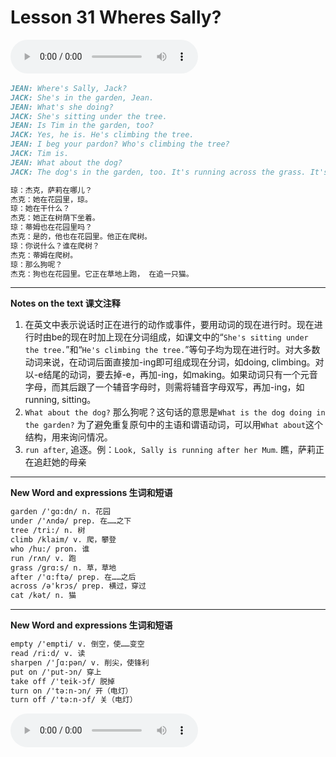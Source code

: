 # Lesson 31 Wheres Sally?

​<audio id="audio" controls="" loop="loop">
    <source id="mp3" src="https://online1.tingclass.net/lesson/shi0529/0000/16/31.mp3"> 
</audio>

```markdown
JEAN: Where's Sally, Jack?
JACK: She's in the garden, Jean.
JEAN: What's she doing?
JACK: She's sitting under the tree.
JEAN: Is Tim in the garden, too?
JACK: Yes, he is. He's climbing the tree.
JEAN: I beg your pardon? Who's climbing the tree?
JACK: Tim is.
JEAN: What about the dog?
JACK: The dog's in the garden, too. It's running across the grass. It's running after a cat.

琼：杰克，萨莉在哪儿？
杰克：她在花园里，琼。
琼：她在干什么？
杰克：她正在树荫下坐着。
琼：蒂姆也在花园里吗？
杰克：是的，他也在花园里。他正在爬树。
琼：你说什么？谁在爬树？
杰克：蒂姆在爬树。
琼：那么狗呢？
杰克：狗也在花园里。它正在草地上跑， 在追一只猫。
```

------------
**Notes on the text 课文注释**
1. 在英文中表示说话时正在进行的动作或事件，要用动词的现在进行时。现在进行时由be的现在时加上现在分词组成，如课文中的“`She's sitting under the tree.`”和“`He's climbing the tree.`”等句子均为现在进行时。对大多数动词来说，在动词后面直接加-ing即可组成现在分词，如doing, climbing。对以-e结尾的动词，要去掉-e，再加-ing，如making。如果动词只有一个元音字母，而其后跟了一个辅音字母时，则需将辅音字母双写，再加-ing，如running, sitting。
2. `What about the dog?` 那么狗呢？这句话的意思是`What is the dog doing in the garden?` 为了避免重复原句中的主语和谓语动词，可以用`What about`这个结构，用来询问情况。
3. `run after`, 追逐。例：`Look, Sally is running after her Mum`. 瞧，萨莉正在追赶她的母亲

------------
**New Word and expressions 生词和短语**
```markdown
garden /'gɑ:dn/ n. 花园	
under /'ʌndə/ prep. 在……之下	
tree /tri:/ n. 树	
climb /klaim/ v. 爬，攀登	
who /hu:/ pron. 谁	
run /rʌn/ v. 跑
grass /grɑ:s/ n. 草，草地
after /'ɑ:ftə/ prep. 在……之后
across /ə'krɔs/ prep. 横过，穿过
cat /kət/ n. 猫
```

------------
**New Word and expressions 生词和短语**
```markdown
empty /'empti/ v. 倒空，使……变空	
read /ri:d/ v. 读	
sharpen /'ʃɑ:pən/ v. 削尖，使锋利	
put on /'put-ɔn/ 穿上
take off /'teik-ɔf/ 脱掉
turn on /'tə:n-ɔn/ 开（电灯）
turn off /'tə:n-ɔf/ 关（电灯）
```


​<audio id="audio" controls="" loop="loop">
    <source id="mp3" src="https://i.xiao84.com/en-nce/1mp3-en/lesson32.mp3">
</audio>